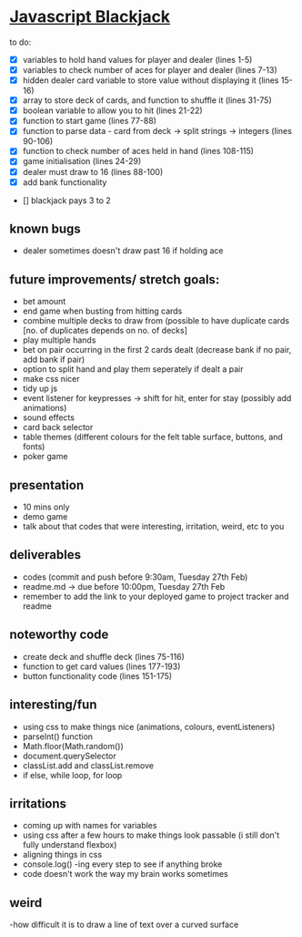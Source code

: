 # [Javascript Blackjack](https://kr222.github.io/sei-projects/js-blackjack)

to do:

- [x] variables to hold hand values for player and dealer (lines 1-5)
- [x] variables to check number of aces for player and dealer (lines 7-13)
- [x] hidden dealer card variable to store value without displaying it (lines 15-16)
- [x] array to store deck of cards, and function to shuffle it (lines 31-75)
- [x] boolean variable to allow you to hit <draw another card> (lines 21-22)
- [x] function to start game (lines 77-88)
- [x] function to parse data - card from deck -> split strings -> integers (lines 90-106)
- [x] function to check number of aces held in hand (lines 108-115)
- [x] game initialisation (lines 24-29)
- [x] dealer must draw to 16 (lines 88-100)
- [x] add bank functionality
- [] blackjack pays 3 to 2

## known bugs

- dealer sometimes doesn't draw past 16 if holding ace

## future improvements/ stretch goals:

- bet amount
- end game when busting from hitting cards
- combine multiple decks to draw from (possible to have duplicate cards [no. of duplicates depends on no. of decks]
- play multiple hands
- bet on pair occurring in the first 2 cards dealt (decrease bank if no pair, add bank if pair)
- option to split hand and play them seperately if dealt a pair
- make css nicer
- tidy up js
- event listener for keypresses -> shift for hit, enter for stay (possibly add animations)
- sound effects
- card back selector
- table themes (different colours for the felt table surface, buttons, and fonts)
- poker game

## presentation

- 10 mins only
- demo game
- talk about that codes that were interesting, irritation, weird, etc to you

## deliverables

- codes (commit and push before 9:30am, Tuesday 27th Feb)
- readme.md -> due before 10:00pm, Tuesday 27th Feb
- remember to add the link to your deployed game to project tracker and readme

## noteworthy code

- create deck and shuffle deck (lines 75-116)
- function to get card values (lines 177-193)
- button functionality code (lines 151-175)

## interesting/fun

- using css to make things nice (animations, colours, eventListeners)
- parseInt() function
- Math.floor(Math.random())
- document.querySelector
- classList.add and classList.remove
- if else, while loop, for loop

## irritations

- coming up with names for variables
- using css after a few hours to make things look passable (i still don't fully understand flexbox)
- aligning things in css
- console.log() -ing every step to see if anything broke
- code doesn't work the way my brain works sometimes

## weird

-how difficult it is to draw a line of text over a curved surface
